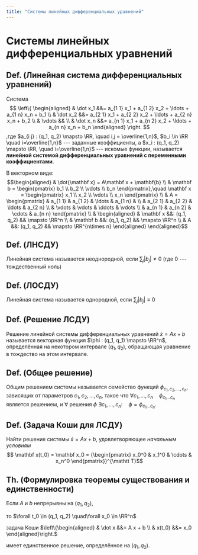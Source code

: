 ```yaml
---
title: "Системы линейных дифференциальных уравнений"
---
```

# Системы линейных дифференциальных уравнений #

## Def. (Линейная система дифференциальных уравнений) ##
Система
$$
\left\{ \begin{aligned}
  & \dot x_1 &&= a_{1 1} x_1 + a_{1 2} x_2 + \ldots + a_{1 n} x_n + b_1 \\
  & \dot x_2 &&= a_{2 1} x_1 + a_{2 2} x_2 + \ldots + a_{2 n} x_n + b_2 \\
  & \vdots && \\
  & \dot x_n &&= a_{n 1} x_1 + a_{n 2} x_2 + \ldots + a_{n n} x_n + b_n
\end{aligned} \right.
$$
,где
 $a_{i j} : (q_1, q_2) \mapsto \RR, \quad i,j = \overline{1,n}$,
 $b_i \in \RR \quad i=\overline{1,n}$ --- заданные коэффициенты,
 а $x_i : (q_1, q_2) \mapsto \RR, \quad i=\overline{1,n}$ --- искомые функции,
называется **линейной системой дифференциальных уравнений с переменными коэффициентами**.

В векторном виде:
$$\begin{aligned}
& \dot{\mathbf x} = A\mathbf x + \mathbf{b} \\
& \mathbf b =
  \begin{pmatrix}
    b_1 \\
    b_2 \\
    \vdots \\
    b_n
    \end{pmatrix},\quad 
  \mathbf x =
  \begin{pmatrix}
    x_1 \\
    x_2 \\
    \vdots \\
    x_n
    \end{pmatrix} \\
& A = 
  \begin{pmatrix}
      & a_{1 1} & a_{1 2} & \ldots & a_{1 n} & \\
      & a_{2 1} & a_{2 2} & \ldots & a_{2 n}   \\
      & \vdots  & \vdots  & \ddots & \vdots    \\
      & a_{n 1} & a_{n 2} & \cdots & a_{n n}
      \end{pmatrix} \\
& \begin{aligned}
& \mathbf x &&: (q_1, q_2) && \mapsto \RR^n \\
& \mathbf b &&: (q_1, q_2) && \mapsto \RR^n \\
& A &&: (q_1, q_2) && \mapsto \RR^{n\times n}
\end{aligned}
\end{aligned}$$

## Def. (ЛНСДУ) ##
Линейная система называется неоднородной, если $\sum_j |b_j| \neq 0$ (где $0$ --- тождественный ноль)

## Def. (ЛОСДУ) ##
Линейная система называется однородной, если $\sum_j |b_j| \equiv 0$

## Def. (Решение ЛСДУ) ##
Решение линейной системы дифференциальных уравнений $\dot x = A x + b$
называется векторная функция $\phi : (q_1, q_1) \mapsto \RR^n$,
определённая на некотором интервале $(q_1, q_2)$,
обращающая уравнение в тождество на этом интервале.

## Def. (Общее решение) ##
Общим решением системы называется семейство функций $\phi_{c_1, c_2, \ldots, c_n}$,
зависящих от параметров $c_1, c_2, \ldots, c_n$,
такое что $\forall c_1, \ldots, c_n \quad \phi_{c_1 \ldots c_n}$ является решением,
и $\forall$ решения $\phi$ $\exists c_1, \ldots, c_n: \quad \phi = \phi_{c_1 \ldots c_n}$.

## Def. (Задача Коши для ЛСДУ) ##
Найти решение системы $\dot x = A x + b$,
удовлетворяющее *начальным условиям*
$$
\mathbf x(t_0) = \mathbf x_0 =
{\begin{pmatrix}
x_0^0 & x_1^0 & \cdots & x_n^0
\end{pmatrix}}^{\mathtt T}$$

## Th. (Формулировка теоремы существования и единственности) ##
Если $A$ и $b$ непрерывны на $(q_1, q_2)$,

то $\forall t_0 \in (q_1, q_2) \quad\forall x_0 \in \RR^n$

задача Коши
$\left\{\begin{aligned}
& \dot x &&= A x + b \\
& x(t_0) &&= x_0
\end{aligned}\right.$

имеет единственное решение, определённое на $(q_1, q_2)$.
